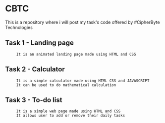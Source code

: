 # CBTC
This is a repository where i will post my task's code offered by #CipherByte Technologies
## Task 1 - Landing page 
         It is an animated landing page made using HTML and CSS 
## Task 2 - Calculator 
         It is a simple calculator made using HTML CSS and JAVASCRIPT
         It can be used to do mathematical calculation
## Task 3 - To-do list 
         It is a simple web page made using HTML and CSS 
         It allows user to add or remove their daily tasks
